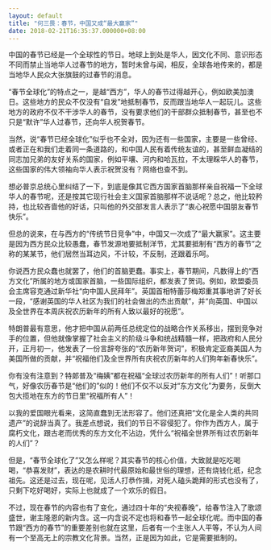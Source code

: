 ```yaml
---
layout: default
title: "何三畏：春节，中国又成“最大赢家”"
date: 2018-02-21T16:35:37.000000+08:00
---
```


中国的春节已经是一个全球性的节日。地球上到处是华人，因文化不同、意识形态不同而禁止当地华人过春节的地方，暂时未曾与闻，相反，全球各地传来的，都是当地华人民众大张旗鼓的过春节的消息。

“春节全球化”的特点之一，是越“西方”，华人的春节过得越开心，例如欧美加澳日。这些地方的民众不仅没有“自发”地抵制春节，反而跟当地华人一起玩儿。这些地方的政府不仅不干涉华人的春节，没有要求他们的干部群众抵制春节，甚至也不只是“默许”华人过春节，还向华人祝贺春节。

当然，说“春节已经全球化”似乎也不全对，因为还有一些国家，主要是一些曾经、或者正在和我们走着同一条道路的，和中国人民有着传统友谊的，甚至鲜血凝结的同志加兄弟的友好关系的国家，例如平壤、河内和哈瓦拉，不太理睬华人的春节，这些国家的伟大领袖向华人表示祝贺没有？网络也查不到。

想必普京总统心里纠结了一下，到底是像其它西方国家首脑那样亲自祝福一下全球华人的春节呢，还是按其它现行社会主义国家首脑那样不说话呢？总之，他比较矜持，也比较吝啬他的好话，只叫他的外交部发言人表示了“衷心祝愿中国朋友春节快乐”。

但总的说来，在与西方的“传统节日竞争”中，中国又一次成了“最大赢家”。这主要是因为西方民众比较愚蠢，春节发源地要抵制洋节，尤其要抵制有“西方的春节”之称的某某节，他们居然当耳边风，不计较，不反制，还跟着乐呵。

你说西方民众蠢也就罢了，他们的首脑更蠢。事实上，春节期间，凡数得上的“西方文化”所属的地方或国家首脑，一些国际组织，都发表了贺词。例如，欧盟委员会主席容克通过新华社“向中国人民拜年”。英国首相特蕾莎梅郑重其事地讲了好长一段，“感谢英国的华人社区为我们的社会做出的杰出贡献”，并“向英国、中国以及全世界在本周庆祝农历新年的所有人致以最好的祝愿”。

特朗普最有意思，他才把中国从前两任总统定位的战略合作关系移出，摆到竞争对手的位置，但他就像掌握了社会主义的阶级斗争和统战精髓一样，把政府和人民分开，正月初一，他发表了一份言辞夸张的“农历新年贺词”，积极肯定亚裔美国人为美国所做的贡献，并“祝福他们及全世界所有庆祝农历新年的人们狗年新春快乐”。

你有没有注意到？特郞普及“梅姨”都在祝福“全球过农历新年的所有人们”！听那口气，好像农历春节是“他们的”似的！他们不仅不以反对“东方文化”为要务，反倒大包大揽地在东方的节日里“祝福所有人”！

以我的爱国眼光看来，这简直蠢到无法形容了。他们还真把“文化是全人类的共同遗产”的说辞当真了。我差点想说，我们的节日不容侵犯了。你作为西方人，属于腐朽文化，跟古老而优秀的东方文化不沾边，凭什么“祝福全世界所有过农历新年的人们”？

但是，“春节全球化了”又怎么样呢？其实春节的核心价值，大致就是吃吃喝喝，“恭喜发财”，表达的是农耕时代最原始和最世俗的理想，还有烧钱化纸，纪念祖先。这还是过去，现在呢，见活人打恭作揖，对死人磕头跪拜的形式也没有了，只剩下吃好喝好，实际上也就成了一个欢乐的假日。

不过，现在春节的内容也有了变化，通过四十年的“央视春晚”，给春节注入了歌颂盛世，谢主隆恩的新内含。这一内含说不定也将和春节一起全球化呢。而中国的春节跟“西方的春节”的重要差别也就在这里，后者有一个主张人人平等，不认为人间有一个至高无上的宗教文化背景。当然，正是因为如此，它是需要抵制的。

